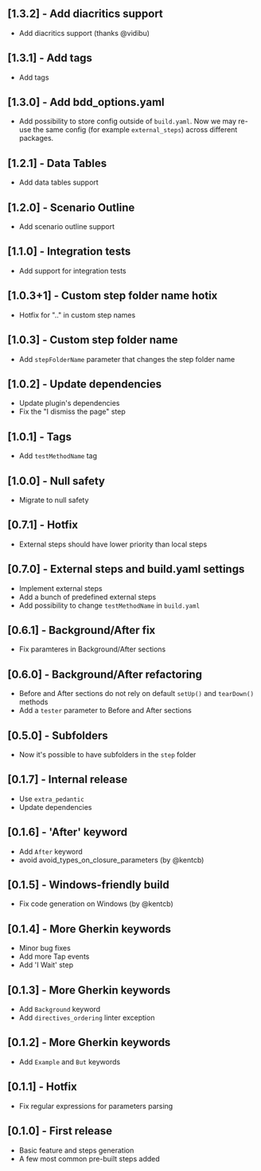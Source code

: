 ## [1.3.2] - Add diacritics support

* Add diacritics support (thanks @vidibu)

## [1.3.1] - Add tags

* Add tags

## [1.3.0] - Add bdd_options.yaml

* Add possibility to store config outside of `build.yaml`. Now we may re-use the same config (for example `external_steps`) across different packages.

## [1.2.1] - Data Tables

* Add data tables support

## [1.2.0] - Scenario Outline

* Add scenario outline support

## [1.1.0] - Integration tests

* Add support for integration tests

## [1.0.3+1] - Custom step folder name hotix

* Hotfix for ".." in custom step names

## [1.0.3] - Custom step folder name

* Add `stepFolderName` parameter that changes the step folder name

## [1.0.2] - Update dependencies

* Update plugin's dependencies
* Fix the "I dismiss the page" step

## [1.0.1] - Tags

* Add `testMethodName` tag

## [1.0.0] - Null safety

* Migrate to null safety

## [0.7.1] - Hotfix

* External steps should have lower priority than local steps

## [0.7.0] - External steps and build.yaml settings

* Implement external steps
* Add a bunch of predefined external steps
* Add possibility to change `testMethodName` in `build.yaml`

## [0.6.1] - Background/After fix

* Fix paramteres in Background/After sections

## [0.6.0] - Background/After refactoring

* Before and After sections do not rely on default `setUp()` and `tearDown()` methods
* Add a `tester` parameter to Before and After sections

## [0.5.0] - Subfolders

* Now it's possible to have subfolders in the `step` folder

## [0.1.7] - Internal release

* Use `extra_pedantic` 
* Update dependencies

## [0.1.6] - 'After' keyword

* Add `After` keyword
* avoid avoid_types_on_closure_parameters (by @kentcb)

## [0.1.5] - Windows-friendly build

* Fix code generation on Windows (by @kentcb)

## [0.1.4] - More Gherkin keywords

* Minor bug fixes
* Add more Tap events
* Add 'I Wait' step

## [0.1.3] - More Gherkin keywords

* Add `Background` keyword
* Add `directives_ordering` linter exception

## [0.1.2] - More Gherkin keywords

* Add `Example` and `But` keywords

## [0.1.1] - Hotfix

* Fix regular expressions for parameters parsing

## [0.1.0] - First release

* Basic feature and steps generation
* A few most common pre-built steps added
